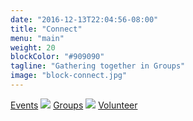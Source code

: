 ```yaml
---
date: "2016-12-13T22:04:56-08:00"
title: "Connect"
menu: "main"
weight: 20
blockColor: "#909090"
tagline: "Gathering together in Groups"
image: "block-connect.jpg"
---
```


<div class="page-buttons">
  <a href="event/">Events</a>
  <img class="separator" src="img/nav-separator.png" />
  <a href="groups/">Groups</a>
  <img class="separator" src="img/nav-separator.png" />
  <a href="volunteer/">Volunteer</a>
</div>

